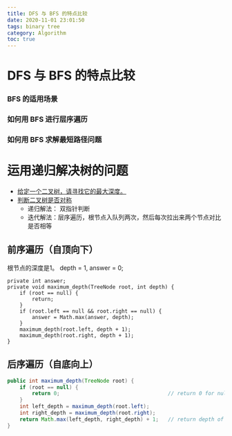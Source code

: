 ```yaml
---
title: DFS 与 BFS 的特点比较
date: 2020-11-01 23:01:50
tags: binary tree
category: Algorithm
toc: true
---
```


# DFS 与 BFS 的特点比较

### BFS 的适用场景
### 如何用 BFS 进行层序遍历
### 如何用 BFS 求解最短路径问题

# 运用递归解决树的问题

* [给定一个二叉树，请寻找它的最大深度。  ](https://leetcode-cn.com/leetbook/read/data-structure-binary-tree/xefb4e/)
* [判断二叉树是否对称](https://leetcode-cn.com/problems/symmetric-tree/)
	* 递归解法： 双指针判断
	* 迭代解法：层序遍历，根节点入队列两次，然后每次拉出来两个节点对比是否相等

## 前序遍历（自顶向下）
根节点的深度是1。
depth = 1, answer = 0;

```
private int answer;
private void maximum_depth(TreeNode root, int depth) {
    if (root == null) {
        return;
    }
    if (root.left == null && root.right == null) {
        answer = Math.max(answer, depth);
    }
    maximum_depth(root.left, depth + 1);
    maximum_depth(root.right, depth + 1);
}
```

## 后序遍历（自底向上）
```java
public int maximum_depth(TreeNode root) {
	if (root == null) {
		return 0;                                   // return 0 for null node
	}
	int left_depth = maximum_depth(root.left);
	int right_depth = maximum_depth(root.right);
	return Math.max(left_depth, right_depth) + 1;	// return depth of the subtree rooted at root
}
```
